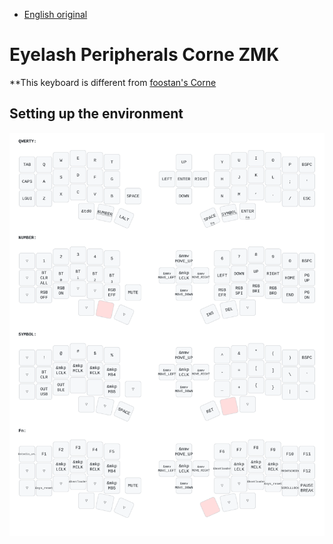 - [English original](README_EN.md)

# Eyelash Peripherals Corne ZMK

**This keyboard is different from [foostan's Corne](https://github.com/foostan/crkbd)

## Setting up the environment

![Diagram of config/eyelash_corne.keymap](keymap-drawer/eyelash_corne.svg "generated by @caksoylar's Keymap Drawer")
